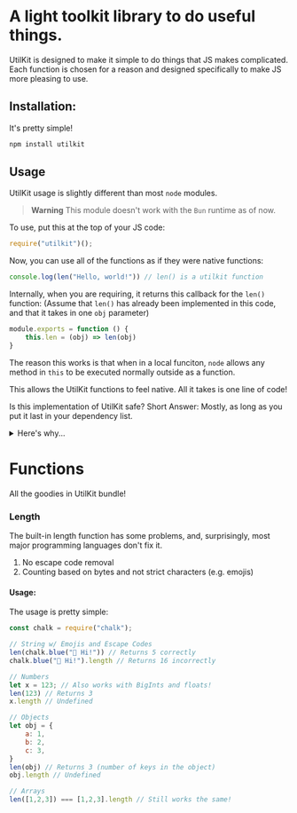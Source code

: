# A light toolkit library to do useful things.
UtilKit is designed to make it simple to do things that JS makes complicated.
Each function is chosen for a reason and designed specifically to make JS more pleasing to use.

## Installation:
It's pretty simple!
```bash
npm install utilkit
```

## Usage
UtilKit usage is slightly different than most `node` modules.

> **Warning**
> This module doesn't work with the `Bun` runtime as of now.

To use, put this at the top of your JS code:
```javascript
require("utilkit")();
```
Now, you can use all of the functions as if they were native functions:
```javascript
console.log(len("Hello, world!")) // len() is a utilkit function
```

Internally, when you are requiring, it returns this callback for the `len()` function:
(Assume that `len()` has already been implemented in this code, and that it takes in one `obj` parameter)
```javascript
module.exports = function () {
	this.len = (obj) => len(obj)
}
```
The reason this works is that when in a local funciton, `node` allows any method in  `this` to be executed normally outside as a function.

This allows the UtilKit functions to feel native. All it takes is one line of code!

Is this implementation of UtilKit safe?
Short Answer: Mostly, as long as you put it last in your dependency list.
<details>
  <summary>Here's why...</summary>
  
  Javascript has a grand total of 6 top-level functions:

	| **Function Name** | **Description**                                                |
	|-------------------|----------------------------------------------------------------|
	| print             | Prints a string to the log file.                               |
	| _dump             | Prints the string representation of an object to the log file. |
	| eval              | Evaluates an expression or statements.                         |
	| isNaN             | Evaluates an argument to determine if it is not a number.      |
	| parseFloat        | Parses a string argument and returns a floating-point number.  |
	| parseInt          | Parses a string argument and returns an integer.               |
	
	All other functions are bundled under certain objects, like `console.log()` and others. Because theses methods are constantly modified and added in new releases, it is one reason why extending prototypes can be dangerous. However, the limited amount of top-level functions should make UtilKit safer. 
	
	Thus, we can pretty much assume that these functions would never be added to or changed.
	Because of this, UtilKit's implementation of injecting native functions **should** be safe for most of the time. *However, I do not guarentee it will be for all the time to come.*

	Another risk that may happen is that functions implemented in UtilKit are used by some of your other dependencies. Because of the way `node` is structured and the way that UtilKit is implemented, your using the same function name as UtilKit in another dependency will cause conflicts. However, if you put it last, your code should be perfectly fine.

	I do realize that this isn't necessarily an excuse, as all other modules can say "Put my module last!" and it would only work for theirs. However, because I do not know necessarily of other modules that have this implementation, it should be fine for now.
  
</details>


# Functions
All the goodies in UtilKit bundle!

### Length
The built-in length function has some problems, and, surprisingly, most major programming languages don't fix it.
1. No escape code removal
2. Counting based on bytes and not strict characters (e.g. emojis)

#### Usage:
The usage is pretty simple:
```javascript
const chalk = require("chalk");

// String w/ Emojis and Escape Codes
len(chalk.blue("👋 Hi!")) // Returns 5 correctly
chalk.blue("👋 Hi!").length // Returns 16 incorrectly

// Numbers
let x = 123; // Also works with BigInts and floats!
len(123) // Returns 3
x.length // Undefined

// Objects
let obj = {
	a: 1,
	b: 2,
	c: 3,
}
len(obj) // Returns 3 (number of keys in the object)
obj.length // Undefined

// Arrays
len([1,2,3]) === [1,2,3].length // Still works the same!
```

